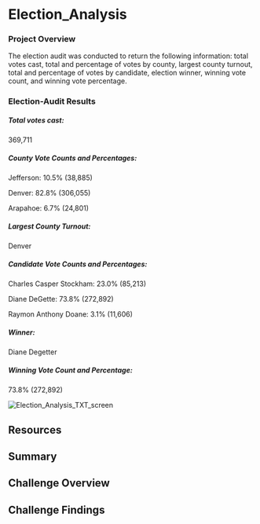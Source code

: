 # Election_Analysis

### Project Overview
The election audit was conducted to return the following information: total votes cast, total and percentage of votes by county, largest county turnout, total and percentage of votes by candidate, election winner, winning vote count, and winning vote percentage.  

### Election-Audit Results

##### Total votes cast: 
369,711

##### County Vote Counts and Percentages:
Jefferson: 10.5% (38,885)

Denver: 82.8% (306,055)

Arapahoe: 6.7% (24,801)

##### Largest County Turnout:
Denver

##### Candidate Vote Counts and Percentages:
Charles Casper Stockham: 23.0% (85,213)

Diane DeGette: 73.8% (272,892)

Raymon Anthony Doane: 3.1% (11,606)

##### Winner:
Diane Degetter

##### Winning Vote Count and Percentage:
73.8% (272,892)

![Election_Analysis_TXT_screen](https://user-images.githubusercontent.com/86164867/126208949-9d171e94-c3ea-4e5e-9346-790260bca5c9.PNG)

## Resources

## Summary

## Challenge Overview

## Challenge Findings
